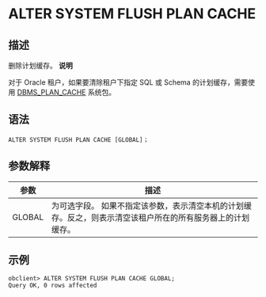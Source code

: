 ALTER SYSTEM FLUSH PLAN CACHE 
==================================================



描述 
-----------------------

删除计划缓存。
**说明**



对于 Oracle 租户，如果要清除租户下指定 SQL 或 Schema 的计划缓存，需要使用 [DBMS_PLAN_CACHE](/zh-CN/9.pl-reference/13.pl-system-package/12.DBMS_PLAN_CACHE/1.dbms_plan_cache-overview.md) 系统包。

语法 
-----------------------

```unknow
ALTER SYSTEM FLUSH PLAN CACHE [GLOBAL]；
```



参数解释 
-------------------------



|   参数   |                                   描述                                   |
|--------|------------------------------------------------------------------------|
| GLOBAL | 为可选字段。 如果不指定该参数，表示清空本机的计划缓存。反之，则表示清空该租户所在的所有服务器上的计划缓存。 |



示例 
-----------------------

```unknow
obclient> ALTER SYSTEM FLUSH PLAN CACHE GLOBAL;
Query OK, 0 rows affected
```


